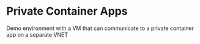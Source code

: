 # Private Container Apps 
Demo environment with a VM that can communicate to a private container app on a separate VNET
